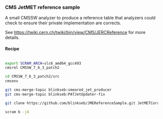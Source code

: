 ### CMS JetMET reference sample

A small CMSSW analyzer to produce a reference table that analyzers could check to ensure their private implementation are corrects.

See https://twiki.cern.ch/twiki/bin/view/CMS/JERCReference for more details.

#### Recipe

```bash

export SCRAM_ARCH=slc6_amd64_gcc493
cmsrel CMSSW_7_6_3_patch2

cd CMSSW_7_6_3_patch2/src
cmsenv

git cms-merge-topic blinkseb:smeared_jet_producer
git cms-merge-topic blinkseb:PATJetUpdater-fix

git clone https://github.com/blinkseb/JMEReferenceSample.git JetMETCorrections/JMEReferenceSample

scram b -j4

```
